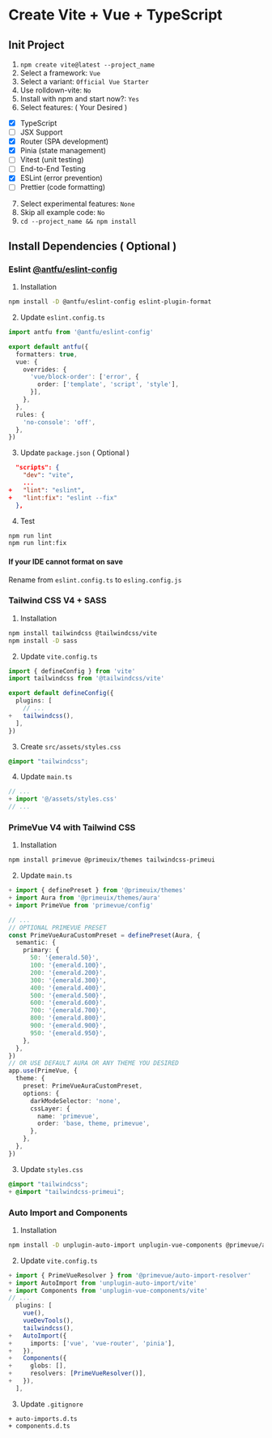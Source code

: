 # Create Vite + Vue + TypeScript

## Init Project
1. `npm create vite@latest --project_name`
2. Select a framework: `Vue`
3. Select a variant: `Official Vue Starter`
4. Use rolldown-vite: `No`
5. Install with npm and start now?: `Yes`
6. Select features: ( Your Desired )
- [x] TypeScript
- [ ] JSX Support
- [x] Router (SPA development)
- [x] Pinia (state management)
- [ ] Vitest (unit testing)
- [ ] End-to-End Testing
- [x] ESLint (error prevention)
- [ ] Prettier (code formatting)
7. Select experimental features: `None`
8. Skip all example code: `No`
9. `cd --project_name && npm install`

## Install Dependencies ( Optional )
### Eslint [@antfu/eslint-config](https://github.com/antfu/eslint-config)

1. Installation
```sh
npm install -D @antfu/eslint-config eslint-plugin-format
```
2. Update `eslint.config.ts`
```ts
import antfu from '@antfu/eslint-config'

export default antfu({
  formatters: true,
  vue: {
    overrides: {
      'vue/block-order': ['error', {
        order: ['template', 'script', 'style'],
      }],
    },
  },
  rules: {
    'no-console': 'off',
  },
})

```
3. Update `package.json` ( Optional )
```json
  "scripts": {
    "dev": "vite",
    ...
+   "lint": "eslint",
+   "lint:fix": "eslint --fix"
  },
```
4. Test
```sh
npm run lint
npm run lint:fix
```
#### If your IDE cannot format on save
Rename from `eslint.config.ts` to `esling.config.js`

### Tailwind CSS V4 + SASS
1. Installation
```sh
npm install tailwindcss @tailwindcss/vite
npm install -D sass
```
2. Update `vite.config.ts`
```ts
import { defineConfig } from 'vite'
import tailwindcss from '@tailwindcss/vite'

export default defineConfig({
  plugins: [
    // ...
+   tailwindcss(),
  ],
})
```
3. Create `src/assets/styles.css`
```css
@import "tailwindcss";
```
4. Update `main.ts`
```ts
// ...
+ import '@/assets/styles.css'
// ...
```
### PrimeVue V4 with Tailwind CSS
1. Installation
```sh
npm install primevue @primeuix/themes tailwindcss-primeui
```
2. Update `main.ts`
```ts
+ import { definePreset } from '@primeuix/themes'
+ import Aura from '@primeuix/themes/aura'
+ import PrimeVue from 'primevue/config'

// ...
// OPTIONAL PRIMEVUE PRESET
const PrimeVueAuraCustomPreset = definePreset(Aura, {
  semantic: {
    primary: {
      50: '{emerald.50}',
      100: '{emerald.100}',
      200: '{emerald.200}',
      300: '{emerald.300}',
      400: '{emerald.400}',
      500: '{emerald.500}',
      600: '{emerald.600}',
      700: '{emerald.700}',
      800: '{emerald.800}',
      900: '{emerald.900}',
      950: '{emerald.950}',
    },
  },
})
// OR USE DEFAULT AURA OR ANY THEME YOU DESIRED
app.use(PrimeVue, {
  theme: {
    preset: PrimeVueAuraCustomPreset,
    options: {
      darkModeSelector: 'none',
      cssLayer: {
        name: 'primevue',
        order: 'base, theme, primevue',
      },
    },
  },
})
```
3. Update `styles.css`
```css
@import "tailwindcss";
+ @import "tailwindcss-primeui";
```

### Auto Import and Components
1. Installation
```sh
npm install -D unplugin-auto-import unplugin-vue-components @primevue/auto-import-resolver   
```
2. Update `vite.config.ts`
```ts
+ import { PrimeVueResolver } from '@primevue/auto-import-resolver'
+ import AutoImport from 'unplugin-auto-import/vite'
+ import Components from 'unplugin-vue-components/vite'
// ...
  plugins: [
    vue(),
    vueDevTools(),
    tailwindcss(),
+   AutoImport({
+     imports: ['vue', 'vue-router', 'pinia'],
+   }),
+   Components({
+     globs: [],
+     resolvers: [PrimeVueResolver()],
+   }),
  ],
```
3. Update `.gitignore`
```
+ auto-imports.d.ts
+ components.d.ts
```
